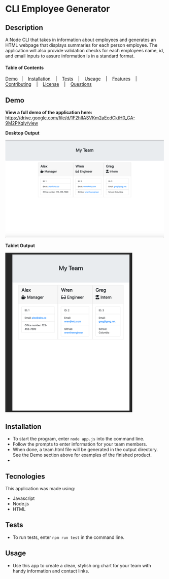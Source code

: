 # CLI Employee Generator

## Description
A Node CLI that takes in information about employees and generates an HTML webpage that displays summaries for each person employee. The application will also provide validation checks for each employees name, id, and email inputs to assure information is in a standard format.

#### Table of Contents

[Demo](#demo) &nbsp;&nbsp;| &nbsp;&nbsp; [Installation](#installation) &nbsp;&nbsp; | &nbsp;&nbsp; [Tests](#tests) &nbsp;&nbsp; | &nbsp;&nbsp; [Useage](#useage) &nbsp;&nbsp; | &nbsp;&nbsp; [Features](#features) &nbsp;&nbsp; | &nbsp;&nbsp; [Contributing](#contributing) &nbsp;&nbsp; | &nbsp;&nbsp; [License](#license) &nbsp;&nbsp; |  &nbsp;&nbsp; [Questions](#questions)


## Demo
**View a full demo of the application here:** https://drive.google.com/file/d/1F2hIIASVKm2aEedCktH0_GA-9M2PXqIy/view


**Desktop Output**

<img src="Assets/Images/CLI_Employee_Roster_Desktop.png" alt="desktop screenshot" width="500">

**Tablet Output**

<img src="Assets/Images/CLI_Employee_Roster_Tablet.png" alt="tablet screenshot" width="400">



## Installation
- To start the program, enter ```node app.js``` into the command line.
- Follow the prompts to enter information for your team members.
- When done, a team.html file will be generated in the output directory. See the Demo section above for examples of the finished product.
- 

## Tecnologies
This application was made using:
- Javascript
- Node.js
- HTML

## Tests
- To run tests, enter ```npm run test``` in the command line.

## Usage
- Use this app to create a clean, stylish org chart for your team with handy information and contact links.

